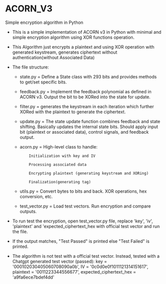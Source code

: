 # ACORN_V3
Simple encryption algorithm in Python

- This is a simple implementation of ACORN v3 in Python with minimal and simple encryption algorithm using XOR functions 
  operation.

- This Algorithm just encrypts a plaintext and using XOR operation with generated keystream, generates ciphertext without 
  authentication(without Associated Data)

- The file structure:

	* state.py = Define a State class with 293 bits and provides methods to get/set specific bits. 

	* feedback.py = Implement the feedback polynomial as defined in ACORN v3. Output the bit to be XORed into the state for                       update.

	* filter.py = generates the keystream in each iteration which further XORed with the plaintext to generate 
		            the ciphertext.

	* update.py = The state update function combines feedback and state shifting. Basically updates the internal state bits. 
                Should apply input bit (plaintext or associated data), control signals, and feedback output.

	* acorn.py = High-level class to handle:

			  Initialization with key and IV

			  Processing associated data

			  Encrypting plaintext (generating keystream and XORing)

			  Finalization(generating tag)

	* utils.py = Convert bytes to bits and back. XOR operations, hex conversion, etc.
	
	* test_vector.py = Load test vectors. Run encryption and compare outputs.

- To run test the encryption, open test_vector.py file, replace 'key', 'iv', 'plaintext' and 'expected_ciphertext_hex with 
  official test vector and run the file.

- If the output matches, "Test Passed" is printed else "Test Failed" is printed.

- The algorithm is not test with a official test vector. Instead, tested with a Chatgpt generated test vector (passed): 
		key = '000102030405060708090a0b',
		 IV = '0c0d0e0f1011121314151617',
		 plaintext = '0011223344556677',
		 expected_ciphertext_hex = 'a9fa6ece7bdef4dd'

